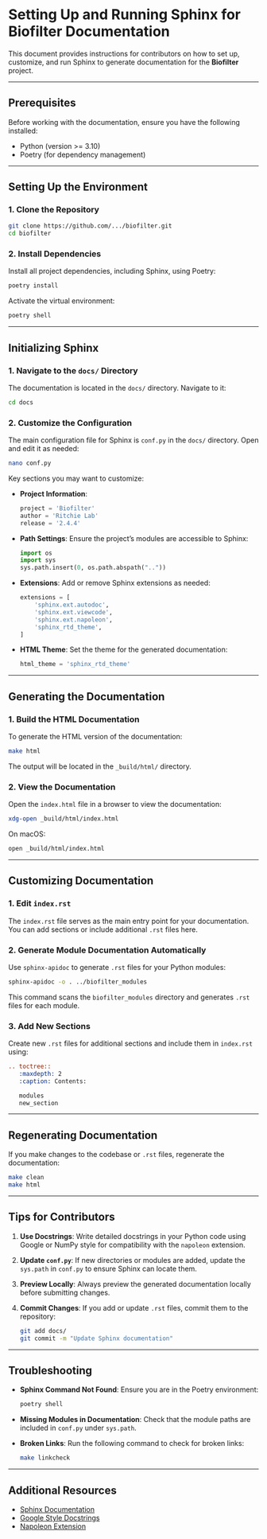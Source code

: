 # Setting Up and Running Sphinx for Biofilter Documentation

This document provides instructions for contributors on how to set up, customize, and run Sphinx to generate documentation for the **Biofilter** project.

---

## Prerequisites

Before working with the documentation, ensure you have the following installed:

- Python (version >= 3.10)
- Poetry (for dependency management)

---

## Setting Up the Environment

### 1. Clone the Repository

```bash
git clone https://github.com/.../biofilter.git
cd biofilter
```

### 2. Install Dependencies

Install all project dependencies, including Sphinx, using Poetry:

```bash
poetry install
```

Activate the virtual environment:

```bash
poetry shell
```

---

## Initializing Sphinx

### 1. Navigate to the `docs/` Directory

The documentation is located in the `docs/` directory. Navigate to it:

```bash
cd docs
```

### 2. Customize the Configuration

The main configuration file for Sphinx is `conf.py` in the `docs/` directory. Open and edit it as needed:

```bash
nano conf.py
```

Key sections you may want to customize:
- **Project Information**:
  ```python
  project = 'Biofilter'
  author = 'Ritchie Lab'
  release = '2.4.4'
  ```
- **Path Settings**:
  Ensure the project’s modules are accessible to Sphinx:
  ```python
  import os
  import sys
  sys.path.insert(0, os.path.abspath(".."))
  ```
- **Extensions**:
  Add or remove Sphinx extensions as needed:
  ```python
  extensions = [
      'sphinx.ext.autodoc',
      'sphinx.ext.viewcode',
      'sphinx.ext.napoleon',
      'sphinx_rtd_theme',
  ]
  ```
- **HTML Theme**:
  Set the theme for the generated documentation:
  ```python
  html_theme = 'sphinx_rtd_theme'
  ```

---

## Generating the Documentation

### 1. Build the HTML Documentation

To generate the HTML version of the documentation:

```bash
make html
```

The output will be located in the `_build/html/` directory.

### 2. View the Documentation

Open the `index.html` file in a browser to view the documentation:

```bash
xdg-open _build/html/index.html
```

On macOS:
```bash
open _build/html/index.html
```

---

## Customizing Documentation

### 1. Edit `index.rst`

The `index.rst` file serves as the main entry point for your documentation. You can add sections or include additional `.rst` files here.

### 2. Generate Module Documentation Automatically

Use `sphinx-apidoc` to generate `.rst` files for your Python modules:

```bash
sphinx-apidoc -o . ../biofilter_modules
```

This command scans the `biofilter_modules` directory and generates `.rst` files for each module.

### 3. Add New Sections

Create new `.rst` files for additional sections and include them in `index.rst` using:

```rst
.. toctree::
   :maxdepth: 2
   :caption: Contents:

   modules
   new_section
```

---

## Regenerating Documentation

If you make changes to the codebase or `.rst` files, regenerate the documentation:

```bash
make clean
make html
```

---

## Tips for Contributors

1. **Use Docstrings**:
   Write detailed docstrings in your Python code using Google or NumPy style for compatibility with the `napoleon` extension.

2. **Update `conf.py`**:
   If new directories or modules are added, update the `sys.path` in `conf.py` to ensure Sphinx can locate them.

3. **Preview Locally**:
   Always preview the generated documentation locally before submitting changes.

4. **Commit Changes**:
   If you add or update `.rst` files, commit them to the repository:

   ```bash
   git add docs/
   git commit -m "Update Sphinx documentation"
   ```

---

## Troubleshooting

- **Sphinx Command Not Found**:
  Ensure you are in the Poetry environment:
  ```bash
  poetry shell
  ```

- **Missing Modules in Documentation**:
  Check that the module paths are included in `conf.py` under `sys.path`.

- **Broken Links**:
  Run the following command to check for broken links:
  ```bash
  make linkcheck
  ```

---

## Additional Resources

- [Sphinx Documentation](https://www.sphinx-doc.org/en/master/)
- [Google Style Docstrings](https://google.github.io/styleguide/pyguide.html#38-comments-and-docstrings)
- [Napoleon Extension](https://www.sphinx-doc.org/en/master/usage/extensions/napoleon.html)

